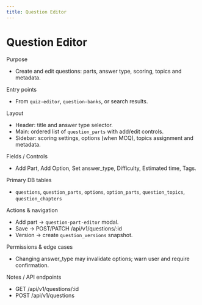 ```yaml
---
title: Question Editor
---
```


# Question Editor

Purpose
- Create and edit questions: parts, answer type, scoring, topics and metadata.

Entry points
- From `quiz-editor`, `question-banks`, or search results.

Layout
- Header: title and answer type selector.
- Main: ordered list of `question_parts` with add/edit controls.
- Sidebar: scoring settings, options (when MCQ), topics assignment and metadata.

Fields / Controls
- Add Part, Add Option, Set answer_type, Difficulty, Estimated time, Tags.

Primary DB tables
- `questions`, `question_parts`, `options`, `option_parts`, `question_topics`, `question_chapters`

Actions & navigation
- Add part -> `question-part-editor` modal.
- Save -> POST/PATCH /api/v1/questions/:id
- Version -> create `question_versions` snapshot.

Permissions & edge cases
- Changing answer_type may invalidate options; warn user and require confirmation.

Notes / API endpoints
- GET /api/v1/questions/:id
- POST /api/v1/questions
